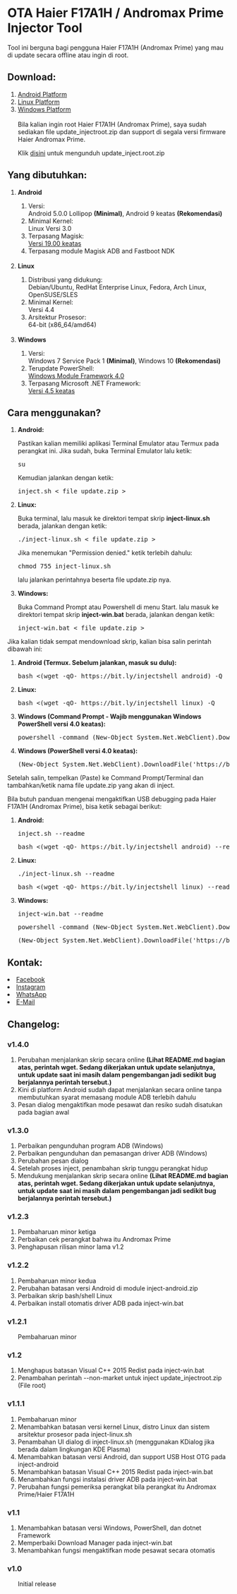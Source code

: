 <h1>OTA Haier F17A1H / Andromax Prime Injector Tool</h1>
Tool ini berguna bagi pengguna Haier F17A1H (Andromax Prime) yang mau di update secara offline atau ingin di root.

<h2>Download:</h2>
<ol>
<li><a href=https://github.com/thefirefox12537/ota_f17a1h_injector/releases/latest/download/inject-android.zip>Android Platform</a></li>
<li><a href=https://github.com/thefirefox12537/ota_f17a1h_injector/releases/latest/download/inject-linux.sh>Linux Platform</a></li>
<li><a href=https://github.com/thefirefox12537/ota_f17a1h_injector/releases/latest/download/inject-win.bat>Windows Platform</a></li><br/>
  Bila kalian ingin root Haier F17A1H (Andromax Prime), saya sudah sediakan file update_injectroot.zip dan support di segala versi firmware Haier Andromax Prime.<p>
  Klik <a href=https://mega.nz/file/ZNMEERzA#Wz7Km4PcSx0v1fG6Knuw0S2SF8oQlN4pr02NswiIMy0>disini</a> untuk mengunduh update_inject.root.zip
</ol>

<h2>Yang dibutuhkan:</h2>
<ol>
<li><b>Android</b></li>
  <ol>
  <li> Versi:  <dt>Android 5.0.0 Lollipop <b>(Minimal)</b>, Android 9 keatas <b>(Rekomendasi)</b></dt></li>
  <li> Minimal Kernel:  <dt>Linux Versi 3.0</dt></li>
  <li> Terpasang Magisk:  <dt><a href=https://github.com/topjohnwu/magisk/releases>Versi 19.00 keatas</a></dt></li>
  <li> Terpasang module Magisk ADB and Fastboot NDK</li>
  </ol><br/>
<li><b>Linux</b></li>
  <ol>
  <li> Distribusi yang didukung:  <dt>Debian/Ubuntu, RedHat Enterprise Linux, Fedora, Arch Linux, OpenSUSE/SLES</dt></li>
  <li> Minimal Kernel:  <dt>Versi 4.4</dt></li>
  <li> Arsitektur Prosesor:  <dt>64-bit (x86_64/amd64)</dt></li>
  </ol><br/>
<li><b>Windows</b></li>
  <ol>
  <li> Versi:  <dt>Windows 7 Service Pack 1 <b>(Minimal)</b>, Windows 10 <b>(Rekomendasi)</b></dt></li>
  <li> Terupdate PowerShell:  <dt><a href=http://web.archive.org/web/20181213045712/https://www.microsoft.com/en-us/download/details.aspx?id=40855>Windows Module Framework 4.0</a></dt></li>
  <li> Terpasang Microsoft .NET Framework:  <dt><a href=https://www.microsoft.com/en-us/download/details.aspx?id=30653>Versi 4.5 keatas</a></dt></li>
  </ol>
</ol>

<h2>Cara menggunakan?</h2>
<ol>
<li><b>Android:</b><p>
  Pastikan kalian memiliki aplikasi Terminal Emulator atau Termux pada perangkat ini. Jika sudah, buka Terminal Emulator lalu ketik: <pre>su</pre> Kemudian jalankan dengan ketik: <pre>inject.sh < file update.zip ></pre></li>
<li><b>Linux:</b><p>
  Buka terminal, lalu masuk ke direktori tempat skrip <b>inject-linux.sh</b> berada, jalankan dengan ketik: <pre>./inject-linux.sh < file update.zip ></pre> Jika menemukan "Permission denied." ketik terlebih dahulu: <pre>chmod 755 inject-linux.sh</pre> lalu jalankan perintahnya beserta file update.zip nya.</li><p>
<li><b>Windows:</b><p>
  Buka Command Prompt atau Powershell di menu Start. lalu masuk ke direktori tempat skrip <b>inject-win.bat</b> berada, jalankan dengan ketik: <pre>inject-win.bat < file update.zip ></pre></li>
</ol>
<p>
  
Jika kalian tidak sempat mendownload skrip, kalian bisa salin perintah dibawah ini:
  <ol>
  <li><b>Android (Termux. Sebelum jalankan, masuk su dulu):</b><p>
  <pre>bash <(wget -qO- https://bit.ly/injectshell_android) -Q </pre>
  </li>
  <li><b>Linux:</b><p>
  <pre>bash <(wget -qO- https://bit.ly/injectshell_linux) -Q </pre>
  </li>
  <li><b>Windows (Command Prompt - Wajib menggunakan Windows PowerShell versi 4.0 keatas):</b><p>
  <pre>powershell -command (New-Object System.Net.WebClient).DownloadFile('https://bit.ly/injectshell_windows', '%tmp%\inject.bat') && "%tmp%\inject.bat" -Q </pre>
  </li>
  <li><b>Windows (PowerShell versi 4.0 keatas):</b><p>
  <pre>(New-Object System.Net.WebClient).DownloadFile('https://bit.ly/injectshell_windows', "$env:tmp\inject.bat"); & "$env:tmp\inject.bat" -Q </pre>
  </li>
  </ol>
Setelah salin, tempelkan (Paste) ke Command Prompt/Terminal dan tambahkan/ketik nama file update.zip yang akan di inject.<p>

Bila butuh panduan mengenai mengaktifkan USB debugging pada Haier F17A1H (Andromax Prime), bisa ketik sebagai berikut:
<ol>
<li><b>Android:</b><p>
<pre>inject.sh --readme</pre>
<pre>bash <(wget -qO- https://bit.ly/injectshell_android) --readme</pre></li>
<li><b>Linux:</b><p>
<pre>./inject-linux.sh --readme</pre>
<pre>bash <(wget -qO- https://bit.ly/injectshell_linux) --readme</pre></li>
<li><b>Windows:</b><p>
<pre>inject-win.bat --readme</pre>
<pre>powershell -command (New-Object System.Net.WebClient).DownloadFile('https://bit.ly/injectshell_windows', '%tmp%\inject.bat') && "%tmp%\inject.bat" --readme</pre>
<pre>(New-Object System.Net.WebClient).DownloadFile('https://bit.ly/injectshell_windows', "$env:tmp\inject.bat"); & "$env:tmp\inject.bat" --readme</pre></li>
</ol>

<h2>Kontak:</h2>
<li><a href=https://fb.me/thefirefoxflasher>Facebook</a></li>
<li><a href=https://www.instagram.com/thefirefoxflasher_>Instagram</a></li>
<li><a href=https://wa.me/6288228419117>WhatsApp</a></li>
<li><a href=mailto:reinmclaren33@gmail.com>E-Mail</a></li>

<h2>Changelog:</h2>
<h3>v1.4.0</h3>
<ol>
<li>Perubahan menjalankan skrip secara online <b>(Lihat README.md bagian atas, perintah wget. Sedang dikerjakan untuk update selanjutnya, untuk update saat ini masih dalam pengembangan jadi sedikit bug berjalannya perintah tersebut.)</b></li>
<li>Kini di platform Android sudah dapat menjalankan secara online tanpa membutuhkan syarat memasang module ADB terlebih dahulu</li>
<li>Pesan dialog mengaktifkan mode pesawat dan resiko sudah disatukan pada bagian awal</li>
</ol>
<h3>v1.3.0</h3>
<ol>
<li>Perbaikan pengunduhan program ADB (Windows)</li>
<li>Perbaikan pengunduhan dan pemasangan driver ADB (Windows)</li>
<li>Perubahan pesan dialog</li>
<li>Setelah proses inject, penambahan skrip tunggu perangkat hidup</li>
<li>Mendukung menjalankan skrip secara online <b>(Lihat README.md bagian atas, perintah wget. Sedang dikerjakan untuk update selanjutnya, untuk update saat ini masih dalam pengembangan jadi sedikit bug berjalannya perintah tersebut.)</b></li>
</ol>
<h3>v1.2.3</h3>
<ol>
<li>Pembaharuan minor ketiga</li>
<li>Perbaikan cek perangkat bahwa itu Andromax Prime</li>
<li>Penghapusan rilisan minor lama v1.2</li>
</ol>
<h3>v1.2.2</h3>
<ol>
<li>Pembaharuan minor kedua</li>
<li>Perubahan batasan versi Android di module inject-android.zip</li>
<li>Perbaikan skrip bash/shell Linux</li>
<li>Perbaikan install otomatis driver ADB pada inject-win.bat</li>
</ol>
<h3>v1.2.1</h3>
<ol>Pembaharuan minor</ol>
<h3>v1.2</h3>
<ol>
<li>Menghapus batasan Visual C++ 2015 Redist pada inject-win.bat</li>
<li>Penambahan perintah --non-market untuk inject update_injectroot.zip (File root)</li>
</ol>
<h3>v1.1.1</h3>
<ol>
<li>Pembaharuan minor</li>
<li>Menambahkan batasan versi kernel Linux, distro Linux dan sistem arsitektur prosesor pada inject-linux.sh</li>
<li>Penambahan UI dialog di inject-linux.sh (menggunakan KDialog jika berada dalam lingkungan KDE Plasma)</li>
<li>Menambahkan batasan versi Android, dan support USB Host OTG pada inject-android</li>
<li>Menambahkan batasan Visual C++ 2015 Redist pada inject-win.bat</li>
<li>Menambahkan fungsi instalasi driver ADB pada inject-win.bat</li>
<li>Perubahan fungsi pemeriksa perangkat bila perangkat itu Andromax Prime/Haier F17A1H</li>
</ol>
<h3>v1.1</h3>
<ol>
<li>Menambahkan batasan versi Windows, PowerShell, dan dotnet Framework</li>
<li>Memperbaiki Download Manager pada inject-win.bat</li>
<li>Menambahkan fungsi mengaktifkan mode pesawat secara otomatis</li>
</ol>
<h3>v1.0</h3>
<ol>Initial release</ol>
